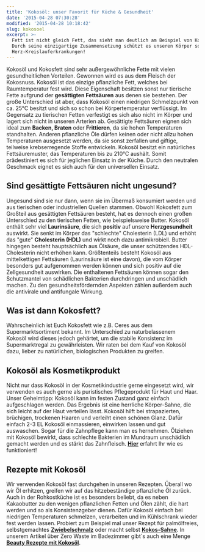 ```yaml
---
title: 'Kokosöl: unser Favorit für Küche & Gesundheit'
date: '2015-04-28 07:30:28'
modified: '2015-04-28 10:18:42'
slug: kokosoel
excerpt: >-
  Fett ist nicht gleich Fett, das sieht man deutlich am Beispiel von Kokosöl.
  Durch seine einzigartige Zusammensetzung schützt es unseren Körper sogar vor
  Herz-Kreislauferkrankungen!
---
```


Kokosöl und Kokosfett sind sehr außergewöhnliche Fette mit vielen gesundheitlichen Vorteilen. Gewonnen wird es aus dem Fleisch der Kokosnuss. Kokosöl ist das einzige pflanzliche Fett, welches bei Raumtemperatur fest wird. Diese Eigenschaft besitzen sonst nur tierische Fette aufgrund der **gesättigten Fettsäuren** aus denen sie bestehen. Der große Unterschied ist aber, dass Kokosöl einen niedrigen Schmelzpunkt von ca. 25°C besitzt und sich so schon bei Körpertemperatur verflüssigt. Im Gegensatz zu tierischen Fetten verfestigt es sich also nicht im Körper und lagert sich nicht in unseren Arterien ab. Gesättigte Fettsäuren eignen sich ideal zum **Backen, Braten** oder **Frittieren**, da sie hohen Temperaturen standhalten. Anderen pflanzliche Öle dürfen keinen oder nicht allzu hohen Temperaturen ausgesetzt werden, da sie sonst zerfallen und giftige, teilweise krebserregende Stoffe entwickeln. Kokosöl besitzt ein natürliches Fettsäuremuster, das Temperaturen bis zu 210°C aushält. Somit prädestiniert es sich für jeglichen Einsatz in der Küche. Durch den neutralen Geschmack eignet es sich auch für den universellen Einsatz.

## Sind gesättigte Fettsäuren nicht ungesund?

Ungesund sind sie nur dann, wenn sie im Übermaß konsumiert werden und aus tierischen oder industriellen Quellen stammen. Obwohl Kokosfett zum Großteil aus gesättigten Fettsäuren besteht, hat es dennoch einen großen Unterschied zu den tierischen Fetten, wie beispielsweise Butter. Kokosöl enthält sehr viel **Laurinsäure**, die sich **positiv** auf unsere **Herzgesundheit** auswirkt. Sie senkt im Körper das "schlechte" Cholesterin (LDL) und erhöht das "gute" **Cholesterin (HDL)** und wirkt noch dazu antimikrobiell. Butter hingegen besteht hauptsächlich aus Ölsäure, die unser schützendes HDL-Cholesterin nicht erhöhen kann. Größtenteils besteht Kokosöl aus mittelkettigen Fettsäuren (Laurinsäure ist eine davon), die vom Körper besonders gut aufgenommen werden können und sich positiv auf die Zellgesundheit auswirken. Die enthaltenen Fettsäuren können sogar den Schutzmantel von schädlichen Bakterien durchdringen und unschädlich machen. Zu den gesundheitsfördernden Aspekten zählen außerdem auch die antivirale und antifungale Wirkung.

## Was ist dann Kokosfett?

Wahrscheinlich ist Euch Kokosfett wie z.B. Ceres aus dem Supermarktsortiment bekannt. Im Unterschied zu naturbelassenem Kokosöl wird dieses jedoch gehärtet, um die stabile Konsistenz im Supermarktregal zu gewährleisten. Wir raten bei dem Kauf von Kokosöl dazu, lieber zu natürlichen, biologischen Produkten zu greifen.

## Kokosöl als Kosmetikprodukt

Nicht nur dass Kokosöl in der Kosmetikindustrie gerne eingesetzt wird, wir verwenden es auch gerne als puristisches Pflegeprodukt für Haut und Haar. Unser Geheimtipp: Kokosöl kann im festen Zustand ganz einfach aufgeschlagen werden. Das Ergebnis ist eine herrliche Körper-Sahne, die sich leicht auf der Haut verteilen lässt. Kokosöl hilft bei strapazierten, brüchigen, trockenen Haaren und verleiht einen schönen Glanz. Dafür einfach 2-3 EL Kokosöl einmassieren, einwirken lassen und gut auswaschen. Sogar für die Zahnpflege kann man es hernehmen. Ölziehen mit Kokosöl bewirkt, dass schlechte Bakterien im Mundraum unschädlich gemacht werden und es stärkt das Zahnfleisch. [**Hier**](https://www.veganblatt.com/natuerliche-zahnpflege-3-einfache-effektive-tipps) erfahrt Ihr wie es funktioniert!

## Rezepte mit Kokosöl

Wir verwenden Kokosöl fast durchgehen in unseren Rezepten. Überall wo wir Öl erhitzen, greifen wir auf das hitzebeständige pflanzliche Öl zurück. Auch in der Rohkostküche ist es besonders beliebt, da es neben Kakaobutter zu den wenigen pflanzlichen Fetten und Ölen zählt, die hart werden und so als Konsistenzgeber dienen. Dafür Kokosöl einfach bei niedrigen Temperaturen schmelzen, verarbeiten und im Kühlschrank wieder fest werden lassen. Probiert zum Beispiel mal unser Rezept für palmölfreies, selbstgemachtes [**Zwiebelschmalz**](https://www.veganblatt.com/veganes-zwiebelschmalz) oder macht selbst [**Kokos-Sahne**](https://www.veganblatt.com/kokos-sahne-frosting). In unserem Artikel über Zero Waste im Badezimmer gibt´s auch eine Menge **[Beauty Rezepte mit Kokosöl](https://www.veganblatt.com/zero-waste-badezimmer)**. [<!-- Image removed (no copyright): kokosöl-640x480.jpg -->](https://www.veganblatt.com/i/kokosöl.jpg)
